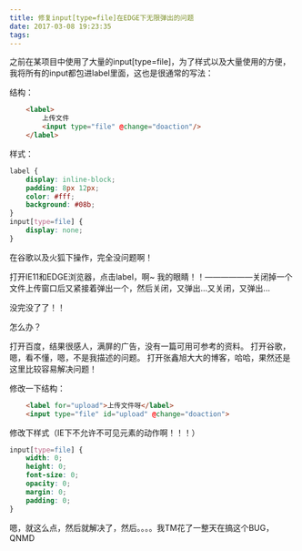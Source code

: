 ```yaml
---
title: 修复input[type=file]在EDGE下无限弹出的问题
date: 2017-03-08 19:23:35
tags:
---
```



之前在某项目中使用了大量的input[type=file]，为了样式以及大量使用的方便，我将所有的input都包进label里面，这也是很通常的写法：

结构：

```html
	<label>
		上传文件
		<input type="file" @change="doaction"/>
	</label>
```

样式：

```css
label {
	display: inline-block;
	padding: 8px 12px;
	color: #fff;
	background: #08b;
}
input[type=file] {
	display: none;
}
```

在谷歌以及火狐下操作，完全没问题啊！

打开IE11和EDGE浏览器，点击label，啊~ 我的眼睛！！——————关闭掉一个文件上传窗口后又紧接着弹出一个，然后关闭，又弹出...又关闭，又弹出...

没完没了了！！

怎么办？

打开百度，结果很感人，满屏的广告，没有一篇可用可参考的资料。
打开谷歌，嗯，看不懂，嗯，不是我描述的问题。
打开张鑫旭大大的博客，哈哈，果然还是这里比较容易解决问题！

修改一下结构：

```html 
	<label for="upload">上传文件呀</label>
	<input type="file" id="upload" @change="doaction">
```

修改下样式（IE下不允许不可见元素的动作啊！！！）

```css
input[type=file] {
	width: 0;
	height: 0;
	font-size: 0;
	opacity: 0;
	margin: 0;
	padding: 0;
}
```

嗯，就这么点，然后就解决了，然后。。。。我TM花了一整天在搞这个BUG，QNMD
